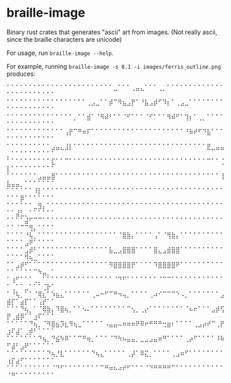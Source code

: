 # braille-image
Binary rust crates that generates "ascii" art from images. (Not really ascii, since the braille characters are unicode)

For usage, run `braille-image --help`.

For example, running `braille-image -s 0.1 -i images/ferris_outline.png` produces:

⠁⠁⠁⠁⠁⠁⠁⠁⠁⠁⠁⠁⠁⠁⠁⠁⠁⠁⠁⠁⠁⠁⠁⠁⣀⠁⠁⠁⢀⣤⣄⠁⠁⠁⢀⡀⠁⠁⠁⠁⠁⠁⠁⠁⠁⠁⠁⠁⠁⠁⠁⠁⠁⠁⠁⠁⠁⠁⠁⠁
⠁⠁⠁⠁⠁⠁⠁⠁⠁⠁⠁⠁⠁⠁⠁⠁⠁⠁⢀⣠⣀⠁⠁⡾⠉⠻⣦⣠⡟⠁⠘⣧⣠⡾⠋⠹⡆⠁⢀⣠⣀⠁⠁⠁⠁⠁⠁⠁⠁⠁⠁⠁⠁⠁⠁⠁⠁⠁⠁⠁
⠁⠁⠁⠁⠁⠁⠁⠁⠁⠁⠁⠁⠁⠁⠁⡀⠁⠁⣾⠁⠈⠻⠾⠃⠁⠁⠈⠋⠁⠁⠁⠈⠋⠁⠁⠁⠻⠾⠋⠁⢹⡆⠁⢀⡀⠁⠁⠁⠁⠁⠁⠁⠁⠁⠁⠁⠁⠁⠁⠁
⠁⠁⠁⠁⠁⠁⠁⠁⠁⠁⠁⠁⠁⢠⡟⠉⠛⠶⠏⠁⠁⠁⠁⠁⠁⠁⠁⠁⠁⠁⠁⠁⠁⠁⠁⠁⠁⠁⠁⠁⠘⠷⠞⠋⠙⣧⠁⠁⠁⠁⠁⠁⠁⠁⠁⠁⠁⠁⠁⠁
⠁⠁⠁⠁⠁⠁⠁⠁⠁⠁⣠⣤⣄⣸⡇⠁⠁⠁⠁⠁⠁⠁⠁⠁⠁⠁⠁⠁⠁⠁⠁⠁⠁⠁⠁⠁⠁⠁⠁⠁⠁⠁⠁⠁⠁⣟⣀⣤⣤⡀⠁⠁⠁⠁⠁⠁⠁⠁⠁⠁
⠁⠁⠁⠁⠁⠁⠁⠁⠁⠁⣏⠁⠁⠉⠁⠁⠁⠁⠁⠁⠁⠁⠁⠁⠁⠁⠁⠁⠁⠁⠁⠁⠁⠁⠁⠁⠁⠁⠁⠁⠁⠁⠁⠁⠁⠉⠁⠁⢈⡇⠁⠁⠁⠁⠁⠁⠁⠁⠁⠁
⠁⠁⠁⠁⠁⠁⠁⣠⣤⣤⣿⠁⠁⠁⠁⠁⠁⠁⠁⠁⠁⠁⠁⠁⠁⠁⠁⠁⠁⠁⠁⠁⠁⠁⠁⠁⠁⠁⠁⠁⠁⠁⠁⠁⠁⠁⠁⠁⢸⣧⣤⣤⡀⠁⠁⠁⠁⠁⠁⠁
⠁⠁⠁⠁⠁⠁⠸⡇⠁⠁⠁⠁⠁⠁⠁⠁⠁⠁⠁⠁⠁⠁⠁⠁⠁⠁⠁⠁⠁⠁⠁⠁⠁⠁⠁⠁⠁⠁⠁⠁⠁⠁⠁⠁⠁⠁⠁⠁⠁⠁⠁⠁⡿⠁⠁⠁⠁⠁⠁⠁
⠁⠁⠁⠁⠁⠁⣀⣻⡄⠁⠁⠁⠁⠁⠁⠁⠁⠁⠁⠁⠁⠁⠁⠁⠁⠁⠁⠁⠁⠁⠁⠁⠁⠁⠁⠁⠁⠁⠁⠁⠁⠁⠁⠁⠁⠁⠁⠁⠁⠁⠁⣼⣃⡀⠁⠁⠁⠁⠁⠁
⠁⠁⠁⠁⣼⠋⠉⠉⠁⠁⠁⠁⠁⠁⠁⠁⠁⠁⠁⠁⠁⠁⠁⠁⠁⠁⠁⠁⠁⠁⠁⠁⠁⠁⠁⠁⠁⠁⠁⠁⠁⠁⠁⠁⠁⠁⠁⠁⠁⠁⠁⠈⠉⠉⢻⡄⠁⠁⠁⠁
⠁⠁⠁⠁⠘⢧⡀⠁⠁⠁⠁⠁⠁⠁⠁⠁⠁⠁⠁⠁⠁⠁⠁⠁⠁⠈⣿⣷⡄⠁⠁⠁⠁⢠⠁⠈⢻⣷⡄⠁⠁⠁⠁⠁⠁⠁⠁⠁⠁⠁⠁⠁⠁⣠⠟⠁⠁⠁⠁⠁
⠁⠁⠁⠁⣠⡾⠃⠁⠁⠁⠁⠁⠁⠁⠁⠁⠁⠁⠁⠁⠁⠁⠁⣧⣀⣠⣿⣿⣿⠁⠁⠁⠁⣿⣄⣠⣾⣿⣿⠁⠁⠁⠁⠁⠁⠁⠁⠁⠁⠁⠁⠁⠁⠻⢦⣀⠁⠁⠁⠁
⠁⠁⣠⡾⠋⠁⠁⠁⠁⠁⠁⠁⠁⠁⠁⠁⠁⠁⠁⠁⠁⠁⠁⠻⣿⣿⣿⣿⡟⠁⠁⠁⠁⠹⣿⣿⣿⣿⠟⠁⠁⠁⠁⠁⠁⠁⠁⠁⠁⠁⠁⠁⠁⠁⠁⠉⠳⣤⡀⠁
⠁⢰⠋⠁⠁⠁⢀⡀⠁⠁⠁⠁⠁⠁⠁⠁⠁⠁⠁⠁⠁⠁⠁⠁⠈⠙⠋⠁⠁⠁⠁⠁⠁⠁⠈⠉⠉⠁⠁⠁⠁⠁⠁⠁⠁⠁⠁⠁⠁⠁⢀⠁⠁⣀⠁⠁⠁⢈⡗⠁
⠁⠘⢧⡀⠁⠁⠈⢿⣆⠁⠱⣦⣄⠁⠁⠁⠁⠁⠁⢀⠤⠒⠋⠉⠛⠲⢤⡀⠁⠁⠁⠁⢀⠴⠊⠉⠉⠉⠑⠠⡀⠁⠁⠁⠁⠁⠁⠁⣠⣾⡏⠁⣴⡏⠁⠁⢠⡞⠁⠁
⠁⠁⠁⠙⢦⡀⠁⠈⢿⣷⡄⠹⣿⢦⡀⠁⠁⠢⠄⠁⠁⠁⠁⠁⠁⠁⠁⠉⢢⡀⢀⡔⠁⠁⠁⠁⠁⠁⠁⠁⠈⠦⠖⠁⠁⠁⣠⡾⢫⡟⢀⣾⡿⠁⠁⣰⠏⠁⠁⠁
⠁⠁⠁⠁⠁⠙⢦⡀⠈⠻⣿⣦⡹⣆⠻⢦⣀⠁⠁⠁⠁⠁⠠⣤⣤⠤⠶⠶⠶⠟⠿⠖⠛⠛⠛⢒⣶⠆⠁⠁⠁⠁⢀⣠⡴⠞⠉⢀⡟⣰⠏⣼⠁⢀⡾⠃⠁⠁⠁⠁
⠁⠁⠁⠁⠁⠁⠁⠙⢦⡀⠙⣮⠳⠿⠁⠁⠉⠛⢶⡀⠁⠁⠁⠈⠙⠳⠦⣤⣤⡀⣀⣀⣠⣤⠶⠛⠁⠁⠁⠁⢀⡴⠋⠁⠁⠁⠁⠸⠷⠋⣼⠃⣠⠟⠁⠁⠁⠁⠁⠁
⠁⠁⠁⠁⠁⠁⠁⠁⠁⠙⢦⡘⣇⠁⠁⠁⠁⠁⠁⠙⢦⣄⠁⠁⠁⠁⠁⢀⡼⠁⠿⣍⡀⠁⠁⠁⠁⢀⣠⠶⠋⠁⠁⠁⠁⠁⠁⠁⠁⢰⡏⣴⠋⠁⠁⠁⠁⠁⠁⠁
⠁⠁⠁⠁⠁⠁⠁⠁⠁⠁⠈⠙⠋⠁⠁⠁⠁⠁⠁⠁⠁⠉⠛⠶⠦⠴⠞⠋⠁⠁⠁⠈⠙⠛⠛⠛⠛⠉⠁⠁⠁⠁⠁⠁⠁⠁⠁⠁⠁⠈⠛⠁⠁⠁⠁⠁⠁⠁⠁⠁
